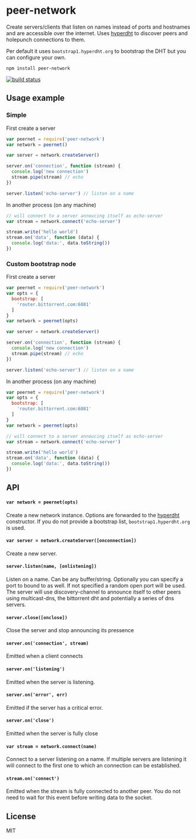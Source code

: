 # peer-network

Create servers/clients that listen on names instead of ports and hostnames and are accessible over the internet.
Uses [hyperdht](https://github.com/mafintosh/hyperdht) to discover peers and holepunch connections to them.

Per default it uses `bootstrap1.hyperdht.org` to bootstrap the DHT but you can configure your own.

```
npm install peer-network
```

[![build status](http://img.shields.io/travis/mafintosh/peer-network.svg?style=flat)](http://travis-ci.org/mafintosh/peer-network)

## Usage example
### Simple
First create a server

``` js
var peernet = require('peer-network')
var network = peernet()

var server = network.createServer()

server.on('connection', function (stream) {
  console.log('new connection')
  stream.pipe(stream) // echo
})

server.listen('echo-server') // listen on a name
```

In another process (on any machine)

``` js
// will connect to a server annoucing itself as echo-server
var stream = network.connect('echo-server')

stream.write('hello world')
stream.on('data', function (data) {
  console.log('data:', data.toString())
})
```

### Custom bootstrap node
First create a server

``` js
var peernet = require('peer-network')
var opts = {
  bootstrap: [
    'router.bittorrent.com:6881'
  ]
}
var network = peernet(opts)

var server = network.createServer()

server.on('connection', function (stream) {
  console.log('new connection')
  stream.pipe(stream) // echo
})

server.listen('echo-server') // listen on a name
```

In another process (on any machine)

``` js
var peernet = require('peer-network')
var opts = {
  bootstrap: [
    'router.bittorrent.com:6881'
  ]
}
var network = peernet(opts)

// will connect to a server annoucing itself as echo-server
var stream = network.connect('echo-server')

stream.write('hello world')
stream.on('data', function (data) {
  console.log('data:', data.toString())
})
```

## API

#### `var network = peernet(opts)`

Create a new network instance. Options are forwarded to the [hyperdht](https://github.com/mafintosh/hyperdht) constructor.
If you do not provide a bootstrap list, `bootstrap1.hyperdht.org` is used.

#### `var server = network.createServer([onconnection])`

Create a new server.

#### `server.listen(name, [onlistening])`

Listen on a name. Can be any buffer/string. Optionally you can specify a port to bound to as well. If not specified a random open port will be used.
The server will use discovery-channel to announce itself to other peers using multicast-dns, the bittorrent dht and potentially a series of dns servers.

#### `server.close([onclose])`

Close the server and stop announcing its pressence

#### `server.on('connection', stream)`

Emitted when a client connects

#### `server.on('listening')`

Emitted when the server is listening.

#### `server.on('error', err)`

Emitted if the server has a critical error.

#### `server.on('close')`

Emitted when the server is fully close

#### `var stream = network.connect(name)`

Connect to a server listening on a name. If multiple servers are listening it will connect to the first one to which an connection can be established.

#### `stream.on('connect')`

Emitted when the stream is fully connected to another peer. You do not need to wait for this event before writing data to the socket.

## License

MIT
